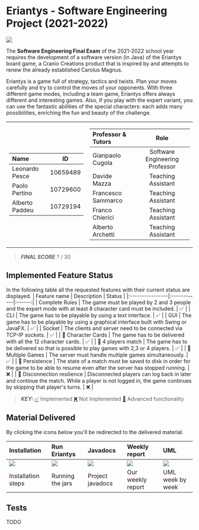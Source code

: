 # Eriantys - Software Engineering Project (2021-2022)
<a href="https://www.craniocreations.it/prodotto/eriantys/">
    <img src="https://www.craniocreations.it/wp-content/uploads/2021/06/Eriantys_slider.jpg">
</a>

The <b>Software Engineering Final Exam</b> of the 2021-2022 school year requires the development of a software version (in Java) of the Eriantys board game, a Cranio Creations product that is inspired by and attempts to renew the already established Carolus Magnus.

Eriantys is a game full of strategy, tactics and twists. Plan your moves carefully and try to control the moves of your opponents. With three different game modes, including a team game, Eriantys offers always different and interesting games. Also, if you play with the expert variant, you can use the fantastic abilities of the special characters: each adds many possibilities, enriching the fun and beauty of the challenge.


<table align="center">
<tr><td>

| Name             |    ID    |
| :--------------- | :------: |
| Leonardo Pesce   | 10659489 |
| Paolo Pertino    | 10729600 | 
| Alberto Paddeu   | 10729194 | 

</td><td>

| Professor & Tutors | Role |
|:-------------------|:----:|
| Gianpaolo Cugola   | Software Engineering Professor |
| Davide Mazza       | Teaching Assistant             |
| Francesco Sammarco | Teaching Assistant             |
| Franco Chierici    | Teaching Assistant             |
| Alberto Archetti   | Teaching Assistant             |

</td></tr> </table>

> **_FINAL SCORE_** ? / 30

## Implemented Feature Status
In the following table all the requested features with their current status are displayed.
| Feature name    | Description | Status |
|:----------------|:------------|:------:|
| Complete Rules  | The game must be played by 2 and 3 people and the expert mode with at least 8 character card must be included. | ✅ |
|       CLI       | The game has to be playable by using a text interface. | ✅ |
|       GUI       | The game has to be playable by using a graphical interface built with Swing or JavaFX. | ✅ |
|    Socket       | The clients and server need to be connected via TCP-IP sockets. | ✅ |
| 👑 Character Cards | The game has to be delivered with all the 12 character cards. | ✅ |
| 👑 4 players match | The game has to be delivered so that is possible to play games with 2,3 or 4 players. | ✅ |
| 👑 Multiple Games  | The server must handle multiple games simultaneously. | ✅ |
| 👑 Persistence     | The state of a match must be saved to disk in order for the game to be able to resume even after the server has stopped running. | ❌ |
| 👑 Disconnection resilience | Disconnected players can log back in later and continue the match. While a player is not logged in, the game continues by skipping that player's turns. | ❌ |

> **_KEY:_** [✅]() Implemented [❌]() Not Implemented [👑]() Advanced functionality

## Material Delivered
By clicking the icons below you'll be redirected to the delivered material.

| Installation | Run Eriantys | Javadocs | Weekly report | UML |
|:-------------|:-------------|:---------|:--------------|:----|
| [![][installation-logo]][installation-link] | [![][running-logo]][running-link] | [![][javadocs-logo]][javadocs-link] | [![][report-logo]][report-link] | [![][uml-logo]][uml-link] |
| Installation steps | Running the jars | Project javadocs | Our weekly report | UML week by week

## Tests
TODO


[installation-logo]: markdown-assets/installation.gif
[installation-link]: https://www.google.it/
[running-logo]: markdown-assets/running.gif
[running-link]: https://www.google.it/
[javadocs-logo]: markdown-assets/javadoc.gif
[javadocs-link]: https://www.google.it/
[report-logo]: markdown-assets/report.gif
[report-link]: Deliverables/eriantys_report.pdf
[uml-logo]: markdown-assets/uml.gif
[uml-link]: Deliverables/UML/
